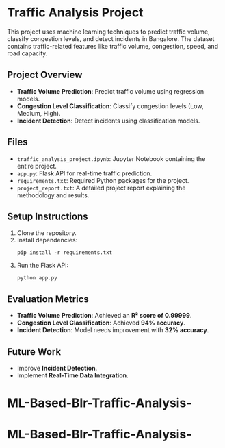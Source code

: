 
# Traffic Analysis Project

This project uses machine learning techniques to predict traffic volume, classify congestion levels, and detect incidents in Bangalore. The dataset contains traffic-related features like traffic volume, congestion, speed, and road capacity.

## Project Overview
- **Traffic Volume Prediction**: Predict traffic volume using regression models.
- **Congestion Level Classification**: Classify congestion levels (Low, Medium, High).
- **Incident Detection**: Detect incidents using classification models.

## Files
- `traffic_analysis_project.ipynb`: Jupyter Notebook containing the entire project.
- `app.py`: Flask API for real-time traffic prediction.
- `requirements.txt`: Required Python packages for the project.
- `project_report.txt`: A detailed project report explaining the methodology and results.

## Setup Instructions
1. Clone the repository.
2. Install dependencies:
   ```
   pip install -r requirements.txt
   ```
3. Run the Flask API:
   ```
   python app.py
   ```

## Evaluation Metrics
- **Traffic Volume Prediction**: Achieved an **R² score of 0.99999**.
- **Congestion Level Classification**: Achieved **94% accuracy**.
- **Incident Detection**: Model needs improvement with **32% accuracy**.

## Future Work
- Improve **Incident Detection**.
- Implement **Real-Time Data Integration**.
# ML-Based-Blr-Traffic-Analysis-
# ML-Based-Blr-Traffic-Analysis-

